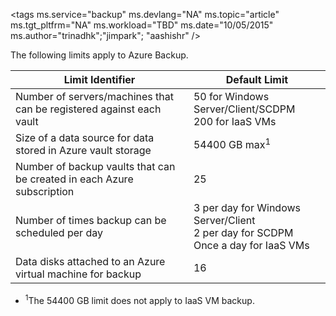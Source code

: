 <properties
   pageTitle="Azure Backup limits table"
   description="Describes system limits for Azure Backup."
   services="backup"
   documentationCenter="NA"
   authors="Jim-Parker"
   manager="jwhit"
   editor="" />
<tags
   ms.service="backup"
   ms.devlang="NA"
   ms.topic="article"
   ms.tgt_pltfrm="NA"
   ms.workload="TBD"
   ms.date="10/05/2015"
   ms.author="trinadhk";"jimpark"; "aashishr" />


The following limits apply to Azure Backup.

| Limit Identifier | Default Limit |
|---|---|
|Number of servers/machines that can be registered against each vault|50 for Windows Server/Client/SCDPM <br/> 200 for IaaS VMs|
|Size of a data source for data stored in Azure vault storage|54400 GB max<sup>1</sup>|
|Number of backup vaults that can be created in each Azure subscription|25|
|Number of times backup can be scheduled per day|3 per day for Windows Server/Client <br/> 2 per day for SCDPM <br/> Once a day for IaaS VMs|
|Data disks attached to an Azure virtual machine for backup|16|

- <sup>1</sup>The 54400 GB limit does not apply to IaaS VM backup.



